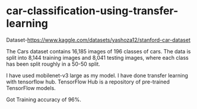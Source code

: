 # car-classification-using-transfer-learning

Dataset-https://www.kaggle.com/datasets/yashoza12/stanford-car-dataset

The Cars dataset contains 16,185 images of 196 classes of cars. The data is split into 8,144 training images and 8,041 testing images, where each class has been split roughly in a 50-50 split.

I have used mobilenet-v3 large as my model. I have done transfer learning with tensorflow hub.
TensorFlow Hub is a repository of pre-trained TensorFlow models.

Got Training accuracy of 96%.
